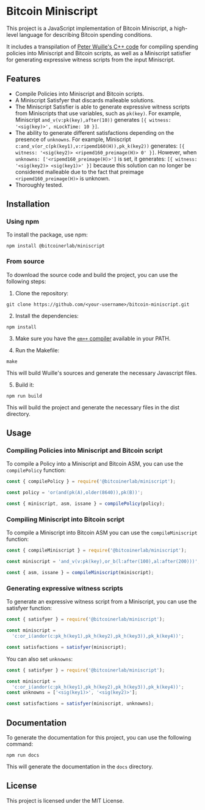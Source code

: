 # Bitcoin Miniscript

This project is a JavaScript implementation of Bitcoin Miniscript, a high-level language for describing Bitcoin spending conditions.

It includes a transpilation of [Peter Wuille's C++ code](https://github.com/sipa/miniscript) for compiling spending policies into Miniscript and Bitcoin scripts, as well as a Miniscript satisfier for generating expressive witness scripts from the input Miniscript.

## Features

- Compile Policies into Miniscript and Bitcoin scripts.
- A Miniscript Satisfyer that discards malleable solutions.
- The Miniscript Satisfier is able to generate expressive witness scripts from Miniscripts that use variables, such as `pk(key)`.
For example, Miniscript `and_v(v:pk(key),after(10))` generates `[{ witness: '<sig(key)>', nLockTime: 10 }]`.
- The ability to generate different satisfactions depending on the presence of `unknowns`.
For example, Miniscript `c:and_v(or_c(pk(key1),v:ripemd160(H)),pk_k(key2))` generates: `[{ witness: '<sig(key2)> <ripemd160_preimage(H)> 0' }]`.
However, when `unknowns: ['<ripemd160_preimage(H)>']` is set, it generates: `[{ witness: '<sig(key2)> <sig(key1)>' }]` because this solution can no longer be considered malleable due to the fact that preimage `<ripemd160_preimage(H)>` is unknown.
- Thoroughly tested.

## Installation

### Using npm

To install the package, use npm:

```
npm install @bitcoinerlab/miniscript
```

### From source

To download the source code and build the project, you can use the following steps:

1. Clone the repository:

```
git clone https://github.com/<your-username>/bitcoin-miniscript.git
```

2. Install the dependencies:

```
npm install
```

3. Make sure you have the [`em++` compiler](https://emscripten.org/) available in your PATH.

4. Run the Makefile:

```
make
```

This will build Wuille's sources and generate the necessary Javascript files.

5. Build it:

```
npm run build
```

This will build the project and generate the necessary files in the dist directory.

## Usage

### Compiling Policies into Miniscript and Bitcoin script

To compile a Policy into a Miniscript and Bitcoin ASM, you can use the `compilePolicy` function:

```javascript
const { compilePolicy } = require('@bitcoinerlab/miniscript');

const policy = 'or(and(pk(A),older(8640)),pk(B))';

const { miniscript, asm, issane } = compilePolicy(policy);
```

### Compiling Miniscript into Bitcoin script

To compile a Miniscript into Bitcoin ASM you can use the `compileMiniscript` function:

```javascript
const { compileMiniscript } = require('@bitcoinerlab/miniscript');

const miniscript = 'and_v(v:pk(key),or_b(l:after(100),al:after(200)))';

const { asm, issane } = compileMiniscript(miniscript);
```

### Generating expressive witness scripts

To generate an expressive witness script from a Miniscript, you can use the satisfyer function:

```javascript
const { satisfyer } = require('@bitcoinerlab/miniscript');

const miniscript =
  'c:or_i(andor(c:pk_h(key1),pk_h(key2),pk_h(key3)),pk_k(key4))';

const satisfactions = satisfyer(miniscript);
```

You can also set `unknowns`:

```javascript
const { satisfyer } = require('@bitcoinerlab/miniscript');

const miniscript =
  'c:or_i(andor(c:pk_h(key1),pk_h(key2),pk_h(key3)),pk_k(key4))';
const unknowns = ['<sig(key1)>', '<sig(key2)>'];

const satisfactions = satisfyer(miniscript, unknowns);
```

## Documentation

To generate the documentation for this project, you can use the following command:

```
npm run docs
```

This will generate the documentation in the `docs` directory.

## License

This project is licensed under the MIT License.
